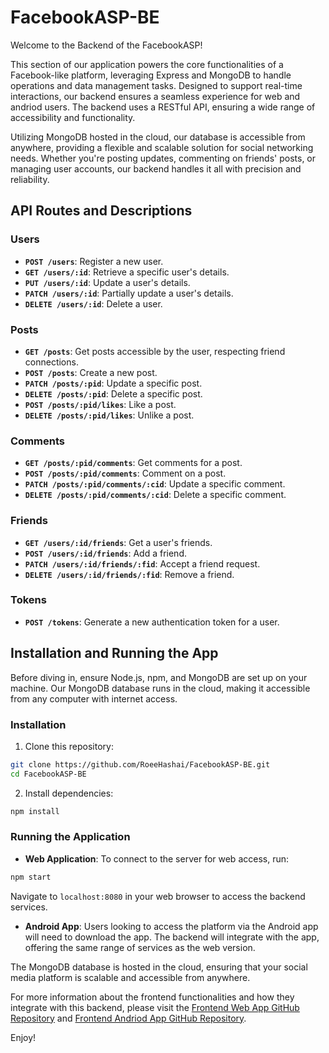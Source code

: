 
# FacebookASP-BE

Welcome to the Backend of the FacebookASP!

This section of our application powers the core functionalities of a Facebook-like platform, leveraging Express and MongoDB to handle operations and data management tasks. Designed to support real-time interactions, our backend ensures a seamless experience for web and andriod users. The backend uses a RESTful API, ensuring a wide range of accessibility and functionality.

Utilizing MongoDB hosted in the cloud, our database is accessible from anywhere, providing a flexible and scalable solution for social networking needs. Whether you're posting updates, commenting on friends' posts, or managing user accounts, our backend handles it all with precision and reliability.

## API Routes and Descriptions

### Users
- **`POST /users`**: Register a new user.
- **`GET /users/:id`**: Retrieve a specific user's details.
- **`PUT /users/:id`**: Update a user's details.
- **`PATCH /users/:id`**: Partially update a user's details.
- **`DELETE /users/:id`**: Delete a user.

### Posts
- **`GET /posts`**: Get posts accessible by the user, respecting friend connections.
- **`POST /posts`**: Create a new post.
- **`PATCH /posts/:pid`**: Update a specific post.
- **`DELETE /posts/:pid`**: Delete a specific post.
- **`POST /posts/:pid/likes`**: Like a post.
- **`DELETE /posts/:pid/likes`**: Unlike a post.

### Comments
- **`GET /posts/:pid/comments`**: Get comments for a post.
- **`POST /posts/:pid/comments`**: Comment on a post.
- **`PATCH /posts/:pid/comments/:cid`**: Update a specific comment.
- **`DELETE /posts/:pid/comments/:cid`**: Delete a specific comment.

### Friends
- **`GET /users/:id/friends`**: Get a user's friends.
- **`POST /users/:id/friends`**: Add a friend.
- **`PATCH /users/:id/friends/:fid`**: Accept a friend request.
- **`DELETE /users/:id/friends/:fid`**: Remove a friend.

### Tokens
- **`POST /tokens`**: Generate a new authentication token for a user.

## Installation and Running the App

Before diving in, ensure Node.js, npm, and MongoDB are set up on your machine. Our MongoDB database runs in the cloud, making it accessible from any computer with internet access.

### Installation
1. Clone this repository:
```sh
git clone https://github.com/RoeeHashai/FacebookASP-BE.git
cd FacebookASP-BE
```

2. Install dependencies:
```sh
npm install
```

### Running the Application
- **Web Application**: To connect to the server for web access, run:
```sh
npm start
```
Navigate to `localhost:8080` in your web browser to access the backend services.

- **Android App**: Users looking to access the platform via the Android app will need to download the app. The backend will integrate with the app, offering the same range of services as the web version.

The MongoDB database is hosted in the cloud, ensuring that your social media platform is scalable and accessible from anywhere.

For more information about the frontend functionalities and how they integrate with this backend, please visit the [Frontend Web App GitHub Repository](https://github.com/RoeeHashai/FacebookASP-WebApp-FE) and [Frontend Andriod App GitHub Repository](https://github.com/RoeeHashai/FacebookASP-AndroidApp-FE).

Enjoy!
